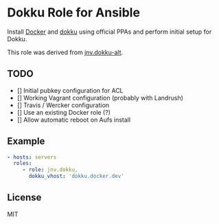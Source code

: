 # Dokku Role for Ansible

Install [Docker](https://www.docker.com/) and [dokku](https://github.com/progrium/dokku/) using official PPAs and perform initial setup for Dokku.

This role was derived from [jnv.dokku-alt](https://github.com/jnv/ansible-role-dokku-alt).

## TODO

- [] Initial pubkey configuration for ACL
- [] Working Vagrant configuration (probably with Landrush)
- [] Travis / Wercker configuration
- [] Use an existing Docker role (?)
- [] Allow automatic reboot on Aufs install

## Example

```yaml
- hosts: servers
  roles:
     - role: jnv.dokku,
       dokku_vhost: 'dokku.docker.dev'
```

## License

MIT
